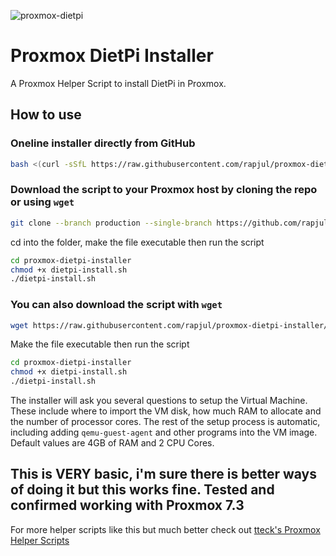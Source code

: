 ![proxmox-dietpi](https://user-images.githubusercontent.com/67932890/213890139-61bd9c23-4ed2-49f2-a627-0b303d0a4f8f.png)

# Proxmox DietPi Installer

A Proxmox Helper Script to install DietPi in Proxmox.

## How to use

### Oneline installer directly from GitHub

```sh
bash <(curl -sSfL https://raw.githubusercontent.com/rapjul/proxmox-dietpi-installer/production/dietpi-install.sh)
```

### Download the script to your Proxmox host by cloning the repo or using `wget`

```sh
git clone --branch production --single-branch https://github.com/rapjul/proxmox-dietpi-installer
```

cd into the folder, make the file executable then run the script

```sh
cd proxmox-dietpi-installer
chmod +x dietpi-install.sh
./dietpi-install.sh
```

### You can also download the script with `wget`

```sh
wget https://raw.githubusercontent.com/rapjul/proxmox-dietpi-installer/production/dietpi-install.sh
```

Make the file executable then run the script

```sh
cd proxmox-dietpi-installer
chmod +x dietpi-install.sh
./dietpi-install.sh
```

The installer will ask you several questions to setup the Virtual Machine. These include where to import the VM disk, how much RAM to allocate and the number of processor cores. The rest of the setup process is automatic, including adding `qemu-guest-agent` and other programs into the VM image.
Default values are 4GB of RAM and 2 CPU Cores.

## This is VERY basic, i'm sure there is better ways of doing it but this works fine. Tested and confirmed working with Proxmox 7.3

For more helper scripts like this but much better check out [tteck's Proxmox Helper Scripts](https://tteck.github.io/Proxmox/)
